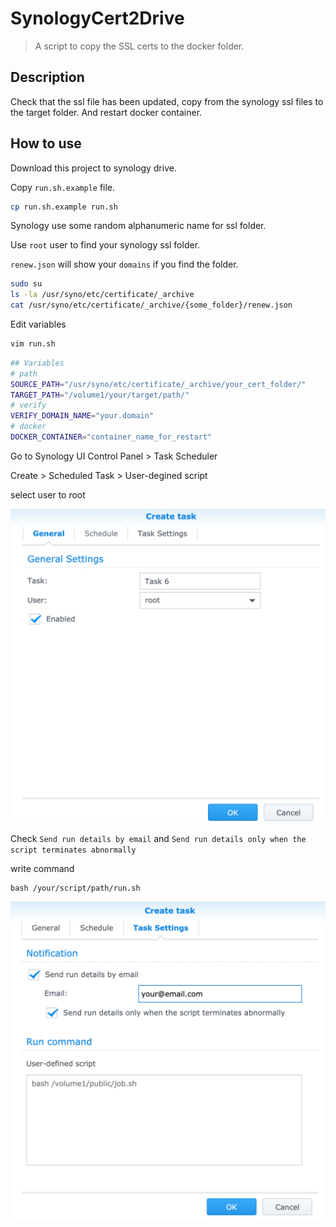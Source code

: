 # SynologyCert2Drive
> A script to copy the SSL certs to the docker folder.

## Description
Check that the ssl file has been updated, copy from the synology ssl files to the target folder.
And restart docker container.

## How to use
Download this project to synology drive.

Copy `run.sh.example` file.
```bash
cp run.sh.example run.sh
```

Synology use some random alphanumeric name for ssl folder.

Use `root` user to find your synology ssl folder.

`renew.json` will show your `domains` if you find the folder.
```bash
sudo su
ls -la /usr/syno/etc/certificate/_archive
cat /usr/syno/etc/certificate/_archive/{some_folder}/renew.json
```

Edit variables

```bash
vim run.sh
```

```sh
## Variables
# path
SOURCE_PATH="/usr/syno/etc/certificate/_archive/your_cert_folder/"
TARGET_PATH="/volume1/your/target/path/"
# verify
VERIFY_DOMAIN_NAME="your.domain"
# docker
DOCKER_CONTAINER="container_name_for_restart"
```

Go to Synology UI Control Panel > Task Scheduler

Create > Scheduled Task > User-degined script

select user to root

![](screenshot/create_task1.png)

Check `Send run details by email` and `Send run details only when the script terminates abnormally`

write command
```
bash /your/script/path/run.sh
```

![](screenshot/create_task2.png)

